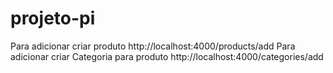 # projeto-pi
Para adicionar criar produto http://localhost:4000/products/add 
Para adicionar criar Categoria para produto http://localhost:4000/categories/add
